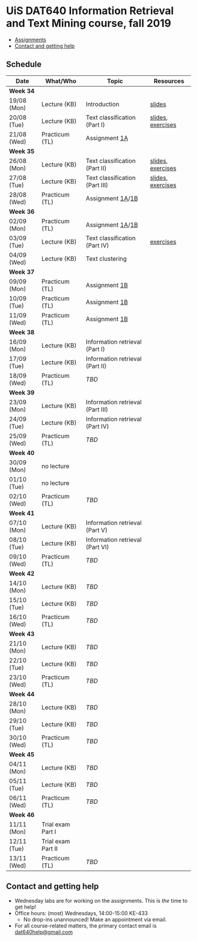 # UiS DAT640 Information Retrieval and Text Mining course, fall 2019

  * [Assignments](assignments/)
  * [Contact and getting help](#contact-and-getting-help)

## Schedule

| Date | What/Who | Topic | Resources |
| -- | -- | -- | -- |
| **Week 34** ||||
| 19/08 (Mon) | Lecture (KB) | Introduction | [slides](https://speakerdeck.com/kbalog/information-retrieval-and-text-mining-introduction) |
| 20/08 (Tue) | Lecture (KB) | Text classification (Part I) | [slides](https://speakerdeck.com/kbalog/information-retrieval-and-text-mining-text-classification-part-i), [exercises](exercises/lecture_02/) |
| 21/08 (Wed) | Practicum (TL) | Assignment [1A](assignments/assignment-1a) |  |
| **Week 35** ||||
| 26/08 (Mon) | Lecture (KB) | Text classification (Part II) | [slides](https://speakerdeck.com/kbalog/information-retrieval-and-text-mining-text-classification-part-ii), [exercises](exercises/lecture_03/)  |
| 27/08 (Tue) | Lecture (KB) | Text classification (Part III) | [slides](https://speakerdeck.com/kbalog/information-retrieval-and-text-mining-text-classification-part-iii), [exercises](exercises/lecture_04/) |
| 28/08 (Wed) | Practicum (TL) | Assignment [1A](assignments/assignment-1a)/[1B](assignments/assignment-1b) | |
| **Week 36** ||||
| 02/09 (Mon) | Practicum (TL) | Assignment [1A](assignments/assignment-1a)/[1B](assignments/assignment-1b) | |
| 03/09 (Tue) | Lecture (KB) | Text classification (Part IV) | [exercises](exercises/lecture_05/) |
| 04/09 (Wed) | Lecture (KB) | Text clustering | |
| **Week 37** ||||
| 09/09 (Mon) | Practicum (TL) | Assignment [1B](assignments/assignment-1b) | |
| 10/09 (Tue) | Practicum (TL) | Assignment [1B](assignments/assignment-1b) | |
| 11/09 (Wed) | Practicum (TL) | Assignment [1B](assignments/assignment-1b) | |
| **Week 38** ||||
| 16/09 (Mon) | Lecture (KB) | Information retrieval (Part I) | |
| 17/09 (Tue) | Lecture (KB) | Information retrieval (Part II) | |
| 18/09 (Wed) | Practicum (TL) | *TBD* | |
| **Week 39** ||||
| 23/09 (Mon) | Lecture (KB) | Information retrieval (Part III) | |
| 24/09 (Tue) | Lecture (KB) | Information retrieval (Part IV) | |
| 25/09 (Wed) | Practicum (TL) | *TBD* | |
| **Week 40** ||||
| 30/09 (Mon) | no lecture | | |
| 01/10 (Tue) | no lecture | | |
| 02/10 (Wed) | Practicum (TL) | *TBD* | |
| **Week 41** ||||
| 07/10 (Mon) | Lecture (KB) | Information retrieval (Part V) | |
| 08/10 (Tue) | Lecture (KB) | Information retrieval (Part VI) | |
| 09/10 (Wed) | Practicum (TL) | *TBD* | |
| **Week 42** ||||
| 14/10 (Mon) | Lecture (KB) | *TBD* | |
| 15/10 (Tue) | Lecture (KB) | *TBD* | |
| 16/10 (Wed) | Practicum (TL) | *TBD* | |
| **Week 43** ||||
| 21/10 (Mon) | Lecture (KB) | *TBD* | |
| 22/10 (Tue) | Lecture (KB) | *TBD* | |
| 23/10 (Wed) | Practicum (TL) | *TBD* | |
| **Week 44** ||||
| 28/10 (Mon) | Lecture (KB) | *TBD* | |
| 29/10 (Tue) | Lecture (KB) | *TBD* | |
| 30/10 (Wed) | Practicum (TL) | *TBD* | |
| **Week 45** ||||
| 04/11 (Mon) | Lecture (KB) | *TBD* | |
| 05/11 (Tue) | Lecture (KB) | *TBD* | |
| 06/11 (Wed) | Practicum (TL) | *TBD* | |
| **Week 46** ||||
| 11/11 (Mon) | Trial exam Part I | | |
| 12/11 (Tue) | Trial exam Part II | | |
| 13/11 (Wed) | Practicum (TL) | *TBD* | |

## Contact and getting help

  * Wednesday labs are for working on the assignments. This is *the* time to get help!
  * Office hours: (most) Wednesdays, 14:00-15:00 KE-433
	  - No drop-ins unannounced! Make an appointment via email.
  * For all course-related matters, the primary contact email is dat640help@gmail.com
